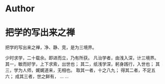 # Author

<!--more-->

# 把学的写出来之禅

把学的写出来之禅，净、静、竞，是为三境界。

少时求学，二十载余。即进而立，乃有所获。
凡治学者，由浅入深，计三境界。
其一，敏而好学，上下求索，出世也；
其二，纸浅学深，躬身践行，入世也；
其三，学为人师，娓娓道来，无相也。
取其一者，十之八九；
得其二者，不足五六；
成其三者，世之鲜有，
... ...

